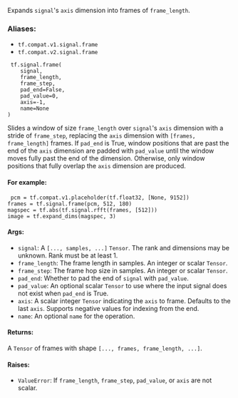 Expands `signal`'s `axis` dimension into frames of `frame_length`.
### Aliases:
- `tf.compat.v1.signal.frame`
- `tf.compat.v2.signal.frame`

```
 tf.signal.frame(
    signal,
    frame_length,
    frame_step,
    pad_end=False,
    pad_value=0,
    axis=-1,
    name=None
)
```
Slides a window of size `frame_length` over `signal`'s `axis` dimension with a stride of `frame_step`, replacing the `axis` dimension with `[frames, frame_length]` frames.
If `pad_end` is True, window positions that are past the end of the `axis` dimension are padded with `pad_value` until the window moves fully past the end of the dimension. Otherwise, only window positions that fully overlap the `axis` dimension are produced.
#### For example:

```
 pcm = tf.compat.v1.placeholder(tf.float32, [None, 9152])
frames = tf.signal.frame(pcm, 512, 180)
magspec = tf.abs(tf.signal.rfft(frames, [512]))
image = tf.expand_dims(magspec, 3)
```
#### Args:
- `signal`: A `[..., samples, ...]` `Tensor`. The rank and dimensions may be unknown. Rank must be at least 1.
- `frame_length`: The frame length in samples. An integer or scalar `Tensor`.
- `frame_step`: The frame hop size in samples. An integer or scalar `Tensor`.
- `pad_end`: Whether to pad the end of `signal` with `pad_value`.
- `pad_value`: An optional scalar `Tensor` to use where the input signal does not exist when `pad_end` is True.
- `axis`: A scalar integer `Tensor` indicating the `axis` to frame. Defaults to the last `axis`. Supports negative values for indexing from the end.
- `name`: An optional `name` for the operation.
#### Returns:
A `Tensor` of frames with shape `[..., frames, frame_length, ...]`.
#### Raises:
- `ValueError`: If `frame_length`, `frame_step`, `pad_value`, or `axis` are not scalar.
